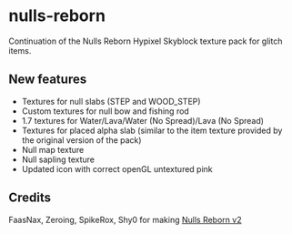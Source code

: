 # nulls-reborn
Continuation of the Nulls Reborn Hypixel Skyblock texture pack for glitch items.

## New features
- Textures for null slabs (STEP and WOOD_STEP)
- Custom textures for null bow and fishing rod
- 1.7 textures for Water/Lava/Water (No Spread)/Lava (No Spread)
- Textures for placed alpha slab (similar to the item texture provided by the original version of the pack)
- Null map texture
- Null sapling texture
- Updated icon with correct openGL untextured pink

## Credits
FaasNax, Zeroing, SpikeRox, Shy0 for making [Nulls Reborn v2](https://hypixel.net/threads/nulls-reborn-2-0-1-8-9-null-texture-pack.4175552/)
